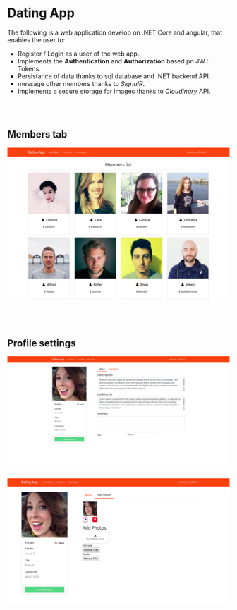 # Dating App

The following is a web application develop on .NET Core and angular, that enables the user to:

-   Register / Login as a user of the web app.
-   Implements the **Authentication** and **Authorization** based pn JWT Tokens.
-   Persistance of data thanks to sql database and .NET backend API.
-   message other members thanks to _SignalR_.
-   Implements a secure storage for images thanks to _Cloudinary_ API.

<br></br>

## Members tab

<img src="./app_images/members.png"/>

<br></br>

## Profile settings

<img src="./app_images/profiel.png"/>
<br></br>

<img src="./app_images/profile2.png"/>
